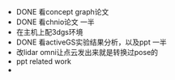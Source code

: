 - DONE 看concept graph论文
- DONE 看chnio论文  一半
- 在主机上配3dgs环境
- DONE 看activeGS实验结果分析，以及ppt   一半
- 改lidar omni让点云发出来就是转换过pose的
- ppt related work
-